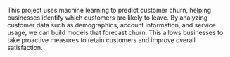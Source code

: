 This project uses machine learning to predict customer churn, helping businesses identify which customers are likely to leave. By analyzing customer data such as demographics, account information, and service usage, we can build models that forecast churn. This allows businesses to take proactive measures to retain customers and improve overall satisfaction.
